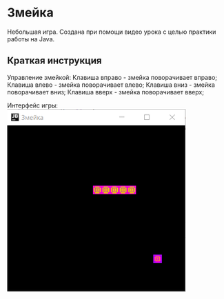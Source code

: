 # Змейка
Небольшая игра. Создана при помощи видео урока с целью практики работы на Java.

## Краткая инструкция

Управление змейкой:
Клавиша вправо - змейка поворачивает вправо;
Клавиша влево - змейка поворачивает влево;
Клавиша вниз - змейка поворачивает вниз;
Клавиша вверх - змейка поворачивает вверх;

Интерфейс игры: 
![Interface](https://github.com/DenisShilyaev/Snake/raw/master/for_README/Interface.PNG)
